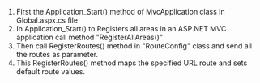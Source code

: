1. First the Application_Start() method of MvcApplication class in Global.aspx.cs file
2. In Application_Start() to  Registers all areas in an ASP.NET MVC application call method "RegisterAllAreas()"
3. Then call RegisterRoutes() method in "RouteConfig" class and send all the routes as parameter.
4. This RegisterRoutes() method maps the specified URL route and sets default route values.
